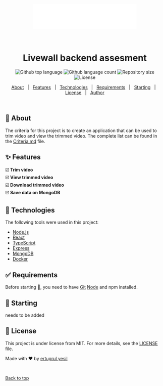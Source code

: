 <div align="center" id="top"> 
  <img src="./assets/logo.svg" alt="Livewall" />

&#xa0;

  <!-- <a href="https://livewall.netlify.app">Demo</a> -->
</div>

<h1 align="center">Livewall backend assesment</h1>

<p align="center">
  <img alt="Github top language" src="https://img.shields.io/github/languages/top/ertugrul013/livewall?color=56BEB8">

  <img alt="Github language count" src="https://img.shields.io/github/languages/count/ertugrul013/livewall?color=56BEB8">

  <img alt="Repository size" src="https://img.shields.io/github/repo-size/ertugrul013/livewall?color=56BEB8">

  <img alt="License" src="https://img.shields.io/github/license/ertugrul013/livewall?color=56BEB8">

  <!-- <img alt="Github issues" src="https://img.shields.io/github/issues/ertugrul013/livewall?color=56BEB8" /> -->

  <!-- <img alt="Github forks" src="https://img.shields.io/github/forks/ertugrul013/livewall?color=56BEB8" /> -->

  <!-- <img alt="Github stars" src="https://img.shields.io/github/stars/ertugrul013/livewall?color=56BEB8" /> -->
</p>

<!-- Status -->

<!-- <h4 align="center">
	🚧  Livewall backend assesment 🚀 Under construction...  🚧
</h4>

<hr> -->

<p align="center">
  <a href="#dart-about">About</a> &#xa0; | &#xa0; 
  <a href="#sparkles-features">Features</a> &#xa0; | &#xa0;
  <a href="#rocket-technologies">Technologies</a> &#xa0; | &#xa0;
  <a href="#white_check_mark-requirements">Requirements</a> &#xa0; | &#xa0;
  <a href="#checkered_flag-starting">Starting</a> &#xa0; | &#xa0;
  <a href="#memo-license">License</a> &#xa0; | &#xa0;
  <a href="https://github.com/ertugrul013" target="_blank">Author</a>
</p>

<br>

## :dart: About

The criteria for this project is to create an application that can be used to trim video and view the trimmed video.
The complete list can be found in the [Criteria.md](./Criteria.md) file.

## :sparkles: Features

:ballot_box_with_check: **Trim video**\
:ballot_box_with_check: **View trimmed video**\
:ballot_box_with_check: **Download trimmed video**\
:ballot_box_with_check: **Save data on MongoDB**

## :rocket: Technologies

The following tools were used in this project:

- [Node.js](https://nodejs.org/en/)
- [React](https://pt-br.reactjs.org/)
- [TypeScript](https://www.typescriptlang.org/)
- [Express](https://expressjs.com/)
- [MongoDB](https://www.mongodb.com/)
- [Docker](https://www.docker.com/)

## :white_check_mark: Requirements

Before starting :checkered_flag:, you need to have [Git](https://git-scm.com) [Node](https://nodejs.org/en/) and npm installed.

## :checkered_flag: Starting

needs to be added

## :memo: License

This project is under license from MIT. For more details, see the [LICENSE](LICENSE.md) file.

Made with :heart: by <a href="https://github.com/ertugrul013" target="_blank">ertugrul yesil</a>

&#xa0;

<a href="#top">Back to top</a>
